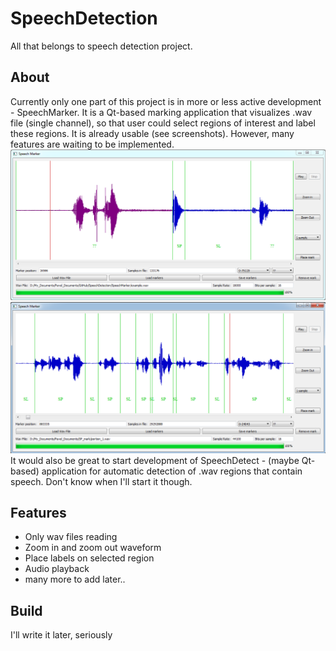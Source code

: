 # SpeechDetection

All that belongs to speech detection project.

## About

Currently only one part of this project is in more or less active development - SpeechMarker. It is a Qt-based marking application that visualizes .wav file (single channel), so that user could select regions of interest and label these regions. It is already usable (see screenshots). However, many features are waiting to be implemented.
![SpeechMarker screenshot 1](/SpeechMarker/data/screenshots/sc_1.PNG)
![SpeechMarker screenshot 2](/SpeechMarker/data/screenshots/sc_2.PNG)
It would also be great to start development of SpeechDetect - (maybe Qt-based) application for automatic detection of .wav regions that contain speech. Don't know when I'll start it though.

## Features

* Only wav files reading
* Zoom in and zoom out waveform
* Place labels on selected region
* Audio playback
* many more to add later..

## Build

I'll write it later, seriously
